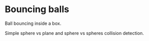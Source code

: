 # Bouncing balls

Ball bouncing inside a box.

Simple sphere vs plane and sphere vs spheres collision detection.

